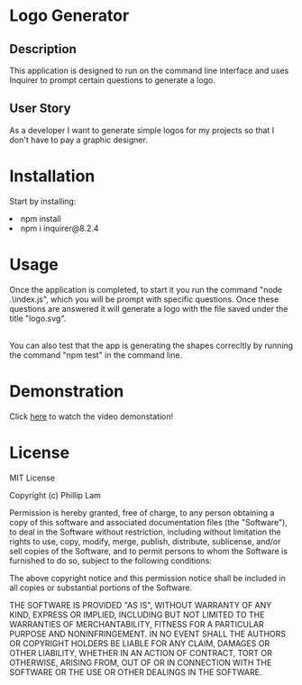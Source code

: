 # Logo Generator

## Description
This application is designed to run on the command line interface and uses Inquirer to prompt certain questions to generate a logo.

## User Story
As a developer I want to generate simple logos for my projects so that I don't have to pay a graphic designer.

# Installation
Start by installing:
<li>npm install</li>
<li>npm i inquirer@8.2.4</li>

# Usage
Once the application is completed, to start it you run the command "node .\index.js", which you will be prompt with specific questions. Once these questions are answered it will generate a logo with the file saved under the title "logo.svg".

<br>You can also test that the app is generating the shapes correcltly by running the command "npm test" in the command line.

# Demonstration
Click <a href="https://drive.google.com/file/d/1KwPzwHUATfwm8ZwZQ6uztdJTND42qRpT/view">here</a> to watch the video demonstation!

# License 
MIT License

Copyright (c) Phillip Lam

Permission is hereby granted, free of charge, to any person obtaining a copy of this software and associated documentation files (the "Software"), to deal in the Software without restriction, including without limitation the rights to use, copy, modify, merge, publish, distribute, sublicense, and/or sell copies of the Software, and to permit persons to whom the Software is furnished to do so, subject to the following conditions:

The above copyright notice and this permission notice shall be included in all copies or substantial portions of the Software.

THE SOFTWARE IS PROVIDED "AS IS", WITHOUT WARRANTY OF ANY KIND, EXPRESS OR IMPLIED, INCLUDING BUT NOT LIMITED TO THE WARRANTIES OF MERCHANTABILITY, FITNESS FOR A PARTICULAR PURPOSE AND NONINFRINGEMENT. IN NO EVENT SHALL THE AUTHORS OR COPYRIGHT HOLDERS BE LIABLE FOR ANY CLAIM, DAMAGES OR OTHER LIABILITY, WHETHER IN AN ACTION OF CONTRACT, TORT OR OTHERWISE, ARISING FROM, OUT OF OR IN CONNECTION WITH THE SOFTWARE OR THE USE OR OTHER DEALINGS IN THE SOFTWARE.